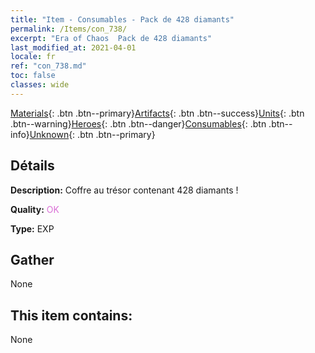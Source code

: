 ```yaml
---
title: "Item - Consumables - Pack de 428 diamants"
permalink: /Items/con_738/
excerpt: "Era of Chaos  Pack de 428 diamants"
last_modified_at: 2021-04-01
locale: fr
ref: "con_738.md"
toc: false
classes: wide
---
```

 [Materials](/fr/Items/){: .btn .btn--primary}[Artifacts](/fr/Items/Artifacts/){: .btn .btn--success}[Units](/fr/Items/Units/){: .btn .btn--warning}[Heroes](/fr/Items/Heroes/){: .btn .btn--danger}[Consumables](/fr/Items/Consumables/){: .btn .btn--info}[Unknown](/fr/Items/Unknown/){: .btn .btn--primary}

## Détails
 **Description:** Coffre au trésor contenant 428 diamants !

 **Quality:** <span style="color: #DA70D6">OK</span>

 **Type:** EXP

## Gather

  None

## This item contains:

  None

